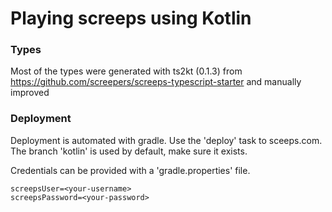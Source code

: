 # Playing screeps using Kotlin

### Types
Most of the types were generated with ts2kt (0.1.3) from https://github.com/screepers/screeps-typescript-starter
and manually improved

### Deployment

Deployment is automated with gradle. 
Use the 'deploy' task to sceeps.com. 
The branch 'kotlin' is used by default, make sure it exists.

Credentials can be provided with a 'gradle.properties' file.
    
    screepsUser=<your-username>
    screepsPassword=<your-password>


